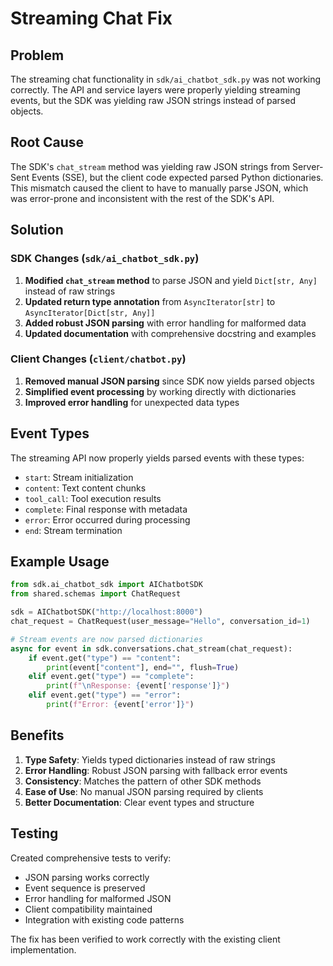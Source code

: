 # Streaming Chat Fix

## Problem

The streaming chat functionality in `sdk/ai_chatbot_sdk.py` was not working correctly. The API and service layers were properly yielding streaming events, but the SDK was yielding raw JSON strings instead of parsed objects.

## Root Cause

The SDK's `chat_stream` method was yielding raw JSON strings from Server-Sent Events (SSE), but the client code expected parsed Python dictionaries. This mismatch caused the client to have to manually parse JSON, which was error-prone and inconsistent with the rest of the SDK's API.

## Solution

### SDK Changes (`sdk/ai_chatbot_sdk.py`)

1. **Modified `chat_stream` method** to parse JSON and yield `Dict[str, Any]` instead of raw strings
2. **Updated return type annotation** from `AsyncIterator[str]` to `AsyncIterator[Dict[str, Any]]`
3. **Added robust JSON parsing** with error handling for malformed data
4. **Updated documentation** with comprehensive docstring and examples

### Client Changes (`client/chatbot.py`)

1. **Removed manual JSON parsing** since SDK now yields parsed objects
2. **Simplified event processing** by working directly with dictionaries
3. **Improved error handling** for unexpected data types

## Event Types

The streaming API now properly yields parsed events with these types:

- `start`: Stream initialization
- `content`: Text content chunks
- `tool_call`: Tool execution results  
- `complete`: Final response with metadata
- `error`: Error occurred during processing
- `end`: Stream termination

## Example Usage

```python
from sdk.ai_chatbot_sdk import AIChatbotSDK
from shared.schemas import ChatRequest

sdk = AIChatbotSDK("http://localhost:8000")
chat_request = ChatRequest(user_message="Hello", conversation_id=1)

# Stream events are now parsed dictionaries
async for event in sdk.conversations.chat_stream(chat_request):
    if event.get("type") == "content":
        print(event["content"], end="", flush=True)
    elif event.get("type") == "complete":
        print(f"\nResponse: {event['response']}")
    elif event.get("type") == "error":
        print(f"Error: {event['error']}")
```

## Benefits

1. **Type Safety**: Yields typed dictionaries instead of raw strings
2. **Error Handling**: Robust JSON parsing with fallback error events
3. **Consistency**: Matches the pattern of other SDK methods
4. **Ease of Use**: No manual JSON parsing required by clients
5. **Better Documentation**: Clear event types and structure

## Testing

Created comprehensive tests to verify:
- JSON parsing works correctly
- Event sequence is preserved
- Error handling for malformed JSON
- Client compatibility maintained
- Integration with existing code patterns

The fix has been verified to work correctly with the existing client implementation.